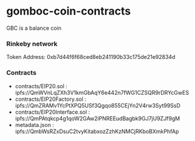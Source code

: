# gomboc-coin-contracts
GBC is a balance coin

### Rinkeby network

Token Address: 0xb7d44f6f68ced8eb241190b33c175de21e92834d

### Contracts

- contracts/EIP20.sol : 
ipfs://QmWVnLqZXh3V1kmGbAqY6e442n7fWG1CZSQR9rDRYcGwES
- contracts/EIP20Factory.sol : 
ipfs://QmZRAMv1YcPtXPQ5USf3Qgqo855CEjYn2V4rw3Syt99SsD
- contracts/EIP20Interface.sol : 
ipfs://QmPAtqkcp4g1qoW2GAw2iPNREEudBagbk9GJ7jU9ZJf9gM
- metadata.json : 
ipfs://QmbWsRZxDsuC2tvyKitabxozZzhKzNMCjRKboBXmkPhfAp
